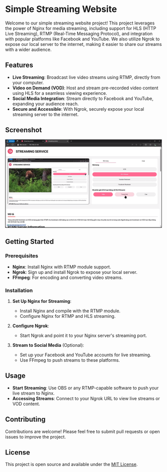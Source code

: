 # Simple Streaming Website

Welcome to our simple streaming website project! This project leverages the power of Nginx for media streaming, including support for HLS (HTTP Live Streaming), RTMP (Real-Time Messaging Protocol), and integration with popular platforms like Facebook and YouTube. We also utilize Ngrok to expose our local server to the internet, making it easier to share our streams with a wider audience.

## Features

- **Live Streaming**: Broadcast live video streams using RTMP, directly from your computer.
- **Video on Demand (VOD)**: Host and stream pre-recorded video content using HLS for a seamless viewing experience.
- **Social Media Integration**: Stream directly to Facebook and YouTube, expanding your audience reach.
- **Secure and Accessible**: With Ngrok, securely expose your local streaming server to the internet.

## Screenshot
![Screenshot](/screenshot.png)

## Getting Started

### Prerequisites

- **Nginx**: Install Nginx with RTMP module support.
- **Ngrok**: Sign up and install Ngrok to expose your local server.
- **FFmpeg**: For encoding and converting video streams.

### Installation

1. **Set Up Nginx for Streaming**:
   - Install Nginx and compile with the RTMP module.
   - Configure Nginx for RTMP and HLS streaming.

2. **Configure Ngrok**:
   - Start Ngrok and point it to your Nginx server's streaming port.

3. **Stream to Social Media** (Optional):
   - Set up your Facebook and YouTube accounts for live streaming.
   - Use FFmpeg to push streams to these platforms.

## Usage

- **Start Streaming**: Use OBS or any RTMP-capable software to push your live stream to Nginx.
- **Accessing Streams**: Connect to your Ngrok URL to view live streams or VOD content.

## Contributing

Contributions are welcome! Please feel free to submit pull requests or open issues to improve the project.

## License

This project is open source and available under the [MIT License](LICENSE.md).